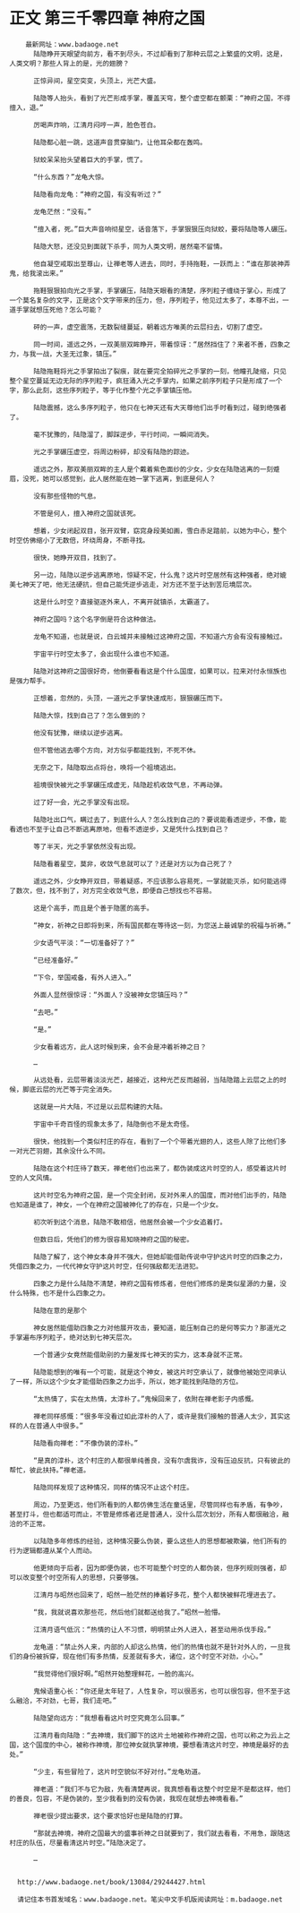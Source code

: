 # 正文 第三千零四章 神府之国
        最新网址：www.badaoge.net
          陆隐睁开天眼望向前方，看不到尽头，不过却看到了那种云层之上繁盛的文明，这是，人类文明？那些人背上的是，光的翅膀？
      
          正惊异间，星空突变，头顶上，光芒大盛。
      
          陆隐等人抬头，看到了光芒形成手掌，覆盖天穹，整个虚空都在颤栗：“神府之国，不得擅入，退。”
      
          厉喝声炸响，江清月闷哼一声，脸色苍白。
      
          陆隐都心脏一跳，这道声音贯穿脑门，让他耳朵都在轰鸣。
      
          狱蛟呆呆抬头望着巨大的手掌，慌了。
      
          “什么东西？”龙龟大惊。
      
          陆隐看向龙龟：“神府之国，有没有听过？”
      
          龙龟茫然：“没有。”
      
          “擅入者，死。”巨大声音响彻星空，话音落下，手掌狠狠压向狱蛟，要将陆隐等人碾压。
      
          陆隐大怒，还没见到面就下杀手，同为人类文明，居然毫不留情。
      
          他自凝空戒取出至尊山，让禅老等人进去，同时，手持拖鞋，一跃而上：“谁在那装神弄鬼，给我滚出来。”
      
          拖鞋狠狠拍向光之手掌，手掌碾压，陆隐天眼看的清楚，序列粒子缠绕于掌心，形成了一个莫名复杂的文字，正是这个文字带来的压力，但，序列粒子，他见过太多了，本尊不出，一道手掌就想压死他？怎么可能？
      
          砰的一声，虚空震荡，无数裂缝蔓延，朝着远方唯美的云层扫去，切割了虚空。
      
          同一时间，遥远之外，一双美丽双眸睁开，带着惊讶：“居然挡住了？来者不善，四象之力，与我一战，大圣无过象，镇压。”
      
          陆隐拖鞋将光之手掌拍出了裂痕，就在要完全拍碎光之手掌的一刻，他瞳孔陡缩，只见整个星空蔓延无边无际的序列粒子，疯狂涌入光之手掌内，如果之前序列粒子只是形成了一个字，那么此刻，这些序列粒子，等于化作整个光之手掌镇压他。
      
          陆隐震撼，这么多序列粒子，他只在七神天还有大天尊他们出手时看到过，碰到绝强者了。
      
          毫不犹豫的，陆隐溜了，脚踩逆步，平行时间，一瞬间消失。
      
          光之手掌碾压虚空，将周边粉碎，却没有陆隐的踪迹。
      
          遥远之外，那双美丽双眸的主人是个戴着紫色面纱的少女，少女在陆隐逃离的一刻蹙眉，没死，她可以感觉到，此人居然能在她一掌下逃离，到底是何人？
      
          没有那些怪物的气息。
      
          不管是何人，擅入神府之国就该死。
      
          想着，少女闭起双目，张开双臂，窈窕身段美如画，雪白赤足踏前，以她为中心，整个时空仿佛缩小了无数倍，环绕周身，不断寻找。
      
          很快，她睁开双目，找到了。
      
          另一边，陆隐以逆步逃离原地，惊疑不定，什么鬼？这片时空居然有这种强者，绝对媲美七神天了吧，他无法硬抗，但自己能凭逆步逃走，对方还不至于达到苦厄境层次。
      
          这是什么时空？直接驱逐外来人，不离开就镇杀，太霸道了。
      
          神府之国吗？这个名字倒是符合这种做法。
      
          龙龟不知道，也就是说，白云城并未接触过这神府之国，不知道六方会有没有接触过。
      
          宇宙平行时空太多了，会出现什么谁也不知道。
      
          陆隐对这神府之国很好奇，他倒要看看这是个什么国度，如果可以，拉来对付永恒族也是强力帮手。
      
          正想着，忽然的，头顶，一道光之手掌快速成形，狠狠碾压而下。
      
          陆隐大惊，找到自己了？怎么做到的？
      
          他没有犹豫，继续以逆步逃离。
      
          但不管他逃去哪个方向，对方似乎都能找到，不死不休。
      
          无奈之下，陆隐取出点将台，唤将一个祖境逃出。
      
          祖境很快被光之手掌碾压成虚无，陆隐趁机收敛气息，不再动弹。
      
          过了好一会，光之手掌没有出现。
      
          陆隐吐出口气，瞒过去了，到底什么人？怎么找到自己的？要说能看透逆步，不像，能看透也不至于让自己不断逃离原地，但看不透逆步，又是凭什么找到自己？
      
          等了半天，光之手掌依然没有出现。
      
          陆隐看着星空，莫非，收敛气息就可以了？还是对方以为自己死了？
      
          遥远之外，少女睁开双目，带着疑惑，不应该那么容易死，一掌就能灭杀，如何能逃得了数次，但，找不到了，对方完全收敛气息，即便自己想找也不容易。
      
          这是个高手，而且是个善于隐匿的高手。
      
          “神女，祈神之日即将到来，所有国民都在等待这一刻，为您送上最诚挚的祝福与祈祷。”
      
          少女语气平淡：“一切准备好了？”
      
          “已经准备好。”
      
          “下令，举国戒备，有外人进入。”
      
          外面人显然很惊讶：“外面人？没被神女您镇压吗？”
      
          “去吧。”
      
          “是。”
      
          少女看着远方，此人这时候到来，会不会是冲着祈神之日？
      
          …
      
          从远处看，云层带着淡淡光芒，越接近，这种光芒反而越弱，当陆隐踏上云层之上的时候，脚底云层的光芒等于完全消失。
      
          这就是一片大陆，不过是以云层构建的大陆。
      
          宇宙中千奇百怪的现象太多了，陆隐倒也不是太奇怪。
      
          很快，他找到一个类似村庄的存在，看到了一个个带着光翅的人，这些人除了比他们多一对光芒羽翅，其余没什么不同。
      
          陆隐在这个村庄待了数天，禅老他们也出来了，都伪装成这片时空的人，感受着这片时空的人文风情。
      
          这片时空名为神府之国，是一个完全封闭，反对外来人的国度，而对他们出手的，陆隐也知道是谁了，神女，一个在神府之国被神化了的存在，只是一个少女。
      
          初次听到这个消息，陆隐不敢相信，他居然会被一个少女追着打。
      
          但数日后，凭他们的修为很容易知晓神府之国的秘密。
      
          陆隐了解了，这个神女本身并不强大，但她却能借助传说中守护这片时空的四象之力，凭借四象之力，一代代神女守护这片时空，任何强敌都无法进犯。
      
          四象之力是什么陆隐不清楚，神府之国有修炼者，但他们修炼的是类似星源的力量，没什么特殊，也不是什么四象之力。
      
          陆隐在意的是那个
      
          神女居然能借助四象之力对他展开攻击，要知道，能压制自己的是何等实力？那道光之手掌遍布序列粒子，绝对达到七神天层次。
      
          一个普通少女竟然能借助别的力量发挥七神天的实力，这本身就不正常。
      
          陆隐能想到的唯有一个可能，就是这个神女，被这片时空承认了，就像他被始空间承认了一样，所以这个少女才能借助四象之力出手，所以，她才能找到陆隐的方位。
      
          “太热情了，实在太热情，太淳朴了。”鬼候回来了，依附在禅老影子内感慨。
      
          禅老同样感慨：“很多年没看过如此淳朴的人了，或许是我们接触的普通人太少，其实这样的人在普通人中很多。”
      
          陆隐看向禅老：“不像伪装的淳朴。”
      
          “是真的淳朴，这个村庄的人都很单纯善良，没有尔虞我诈，没有压迫反抗，只有彼此的帮忙，彼此扶持。”禅老道。
      
          陆隐同样发现了这种情况，同样的情况不止这个村庄。
      
          周边，乃至更远，他们所看到的人都仿佛生活在童话里，尽管同样也有矛盾，有争吵，甚至打斗，但也都适可而止，不管是修炼者还是普通人，没什么层次划分，所有人都很融洽，融洽的不正常。
      
          以陆隐多年修炼的经验，这种情况要么伪装，要么这些人的思想都被欺骗，他们所有的行为逻辑都遵从某个人而动。
      
          他更倾向于后者，因为即便伪装，也不可能整个时空的人都伪装，但序列规则强者，却可以改变整个时空所有人的思想，只要够强。
      
          江清月与昭然也回来了，昭然一脸茫然的捧着好多花，整个人都快被鲜花埋进去了。
      
          “我，我就说喜欢那些花，然后他们就都送给我了。”昭然一脸懵。
      
          江清月语气低沉：“热情的让人不习惯，明明禁止外人进入，甚至动用杀伐手段。”
      
          龙龟道：“禁止外人来，内部的人却这么热情，他们的热情也就不是针对外人的，一旦我们的身份被拆穿，现在他们有多热情，反差就有多大，诸位，这个时空不对劲，小心。”
      
          “我觉得他们很好啊。”昭然开始整理鲜花，一脸的高兴。
      
          鬼候语重心长：“你还是太年轻了，人性复杂，可以很恶劣，也可以很包容，但不至于这么融洽，不对劲，七哥，我们走吧。”
      
          陆隐望向远方：“我想看看这片时空究竟怎么回事。”
      
          江清月看向陆隐：“去神境，我们脚下的这片土地被称作神府之国，也可以称之为云上之国，这个国度的中心，被称作神境，那位神女就执掌神境，要想看清这片时空，神境是最好的去处。”
      
          “少主，有些冒险了，这片时空貌似不好对付。”龙龟劝道。
      
          禅老道：“我们不与它为敌，先看清楚再说，我真想看看这整个时空是不是都这样，他们的善良，包容，不是伪装的，至少我看到的没有伪装，我现在就想去神境看看。”
      
          禅老很少提出要求，这个要求恰好也是陆隐的打算。
      
          “那就去神境，神府之国最大的盛事祈神之日就要到了，我们就去看看，不用急，跟随这村庄的队伍，尽量看清这片时空。”陆隐决定了。
      
          …
      
      
      http://www.badaoge.net/book/13084/29244427.html
      
      请记住本书首发域名：www.badaoge.net。笔尖中文手机版阅读网址：m.badaoge.net